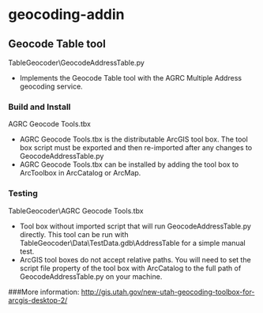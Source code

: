 geocoding-addin
===============

## Geocode Table tool
TableGeocoder\GeocodeAddressTable.py
- Implements the Geocode Table tool with the AGRC Multiple Address geocoding service.

### Build and Install
AGRC Geocode Tools.tbx
- AGRC Geocode Tools.tbx is the distributable ArcGIS tool box. The tool box script must be exported and then re-imported after any changes to GeocodeAddressTable.py
- AGRC Geocode Tools.tbx can be installed by adding the tool box to ArcToolbox in ArcCatalog or ArcMap.

### Testing
TableGeocoder\AGRC Geocode Tools.tbx
- Tool box without imported script that will run GeocodeAddressTable.py directly. This tool can be run with TableGeocoder\Data\TestData.gdb\AddressTable for a simple manual test.
- ArcGIS tool boxes do not accept relative paths. You will need to set the script file property of the tool box with ArcCatalog to the full path of GeocodeAddressTable.py on your machine.

###More information:
http://gis.utah.gov/new-utah-geocoding-toolbox-for-arcgis-desktop-2/
